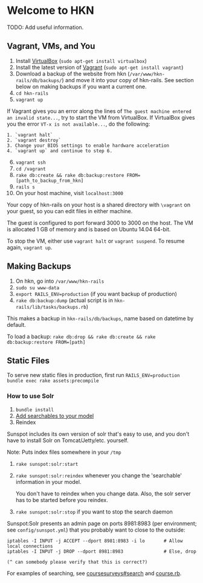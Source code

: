 # Welcome to HKN

TODO: Add useful information.


## Vagrant, VMs, and You

1. Install [VirtualBox][virtualbox] (`sudo apt-get install virtualbox`)
2. Install the latest version of [Vagrant][vagrant] (`sudo apt-get install vagrant`)
3. Download a backup of the website from hkn (`/var/www/hkn-rails/db/backups/`) and move it into your copy of hkn-rails.  See section below on making backups if you want a current one.
4. `cd hkn-rails`
5. `vagrant up`

  If Vagrant gives you an error along the lines of `The guest machine entered an invalid state...`, try to start the VM from VirtualBox.  If VirtualBox gives you the error `VT-x is not available...`, do the following:

    1. `vagrant halt`
    2. `vagrant destroy`
    3. Change your BIOS settings to enable hardware acceleration
    4. `vagrant up` and continue to step 6.
6. `vagrant ssh`
7. `cd /vagrant`
8. `rake db:create && rake db:backup:restore FROM=[path_to_backup_from_hkn]`
9. `rails s`
10. On your host machine, visit `localhost:3000`

Your copy of hkn-rails on your host is a shared directory with `\vagrant` on your guest, so you can edit files in either machine.

The guest is configured to port forward 3000 to 3000 on the host.  The VM is allocated 1 GB of memory and is based on Ubuntu 14.04 64-bit.

To stop the VM, either use `vagrant halt` or `vagrant suspend`. To resume again, `vagrant up`.

[virtualbox]: https://www.virtualbox.org/wiki/Downloads
[vagrant]: http://www.vagrantup.com/downloads.html


## Making Backups

1. On hkn, go into `/var/www/hkn-rails`
2. `sudo su www-data`
3. `export RAILS_ENV=production` (if you want backup of production)
4. `rake db:backup:dump` (actual script is in `hkn-rails/lib/tasks/backups.rb`)

This makes a backup in `hkn-rails/db/backups`, name based on datetime by default.

To load a backup: `rake db:drop && rake db:create && rake db:backup:restore FROM=[path]`


## Static Files

To serve new static files in production, first run `RAILS_ENV=production bundle exec rake assets:precompile`


### How to use Solr

1. `bundle install`
2. [Add searchables to your model][searchables]
3. Reindex

Sunspot includes its own version of solr that's easy to use, and you don't have to
install Solr on Tomcat/Jetty/etc. yourself.

Note: Puts index files somewhere in your `/tmp`

1. `rake sunspot:solr:start`
2. `rake sunspot:solr:reindex` whenever you change the 'searchable' information in your model.

   You don't have to reindex when you change data.
   Also, the solr server has to be started before you reindex.

3. `rake sunspot:solr:stop` if you want to stop the search daemon

Sunspot:Solr presents an admin page on ports 8981:8983 (per environment; see
`config/sunspot.yml`) that you probably want to close to the outside:

    iptables -I INPUT -j ACCEPT --dport 8981:8983 -i lo       # Allow local connections
    iptables -I INPUT -j DROP --dport 8981:8983               # Else, drop

    (^ can somebody please verify that this is correct?)

For examples of searching, see [coursesurveys#search][coursesurveys] and [course.rb][course.rb].

[searchables]: http://github.com/outoftime/sunspot/wiki/Setting-up-classes-for-search-and-indexing
[coursesurveys]: app/controllers/coursesurveys_controller.rb#L448
[course.rb]: app/models/course.rb#L45
